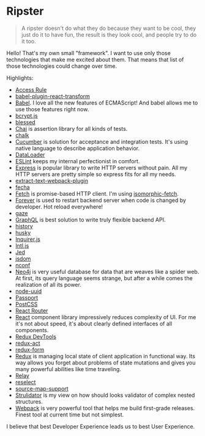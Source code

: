 # Ripster

> A ripster doesn't do what they do because they want to be cool, they just do
> it to have fun, the result is they look cool, and people try to do it too.

Hello! That's my own small "framework".
I want to use only those technologies that make me excited about them.
That means that list of those technologies could change over time.

Highlights:

* [Access Rule](https://github.com/vslinko/access-rule)
* [babel-plugin-react-transform](https://github.com/gaearon/babel-plugin-react-transform)
* [Babel](http://babeljs.io). I love all the new features of ECMAScript! And babel allows me to use those features right now.
* [bcrypt.js](https://github.com/dcodeIO/bcrypt.js)
* [blessed](https://github.com/chjj/blessed)
* [Chai](http://chaijs.com) is assertion library for all kinds of tests.
* [chalk](https://github.com/chalk/chalk)
* [Cucumber](https://github.com/cucumber/cucumber-js) is solution for acceptance and integration tests. It's using native language to describe application behavior.
* [DataLoader](https://github.com/facebook/dataloader)
* [ESLint](http://eslint.org) keeps my internal perfectionist in comfort.
* [Express](http://expressjs.com) is popular library to write HTTP servers without pain. All my HTTP servers are pretty simple so express fits for all my needs.
* [extract-text-webpack-plugin](https://github.com/webpack/extract-text-webpack-plugin)
* [fecha](https://github.com/taylorhakes/fecha)
* [Fetch](https://fetch.spec.whatwg.org) is promise-based HTTP client. I'm using [isomorphic-fetch](https://github.com/matthew-andrews/isomorphic-fetch).
* [Forever](https://github.com/foreverjs/forever) is used to restart backend server when code is changed by developer. Hot reload everywhere!
* [gaze](https://github.com/shama/gaze)
* [GraphQL](https://github.com/graphql/graphql-js) is best solution to write truly flexible backend API.
* [history](https://github.com/rackt/history)
* [husky](https://github.com/typicode/husky)
* [Inquirer.js](https://github.com/sboudrias/Inquirer.js)
* [Intl.js](https://github.com/andyearnshaw/Intl.js/)
* [Jed](http://slexaxton.github.io/Jed/)
* [jsdom](https://github.com/tmpvar/jsdom)
* [nconf](https://github.com/indexzero/nconf)
* [Neo4j](http://neo4j.com) is very useful database for data that are weaves like a spider web. At first, its query language seems strange, but after a while comes the realization of all its power.
* [node-uuid](https://github.com/broofa/node-uuid)
* [Passport](http://passportjs.org)
* [PostCSS](https://github.com/postcss/postcss)
* [React Router](https://github.com/rackt/react-router)
* [React](https://facebook.github.io/react/) component library impressively reduces complexity of UI. For me it's not about speed, it's about clearly defined interfaces of all components.
* [Redux DevTools](https://github.com/gaearon/redux-devtools)
* [redux-act](https://github.com/pauldijou/redux-act)
* [redux-form](https://github.com/erikras/redux-form)
* [Redux](https://github.com/gaearon/redux) is managing local state of client application in functional way. Its way allows you forget about problems of state mutations and gives you many powerful abilities like time traveling.
* [Relay](https://facebook.github.io/relay/)
* [reselect](https://github.com/faassen/reselect)
* [source-map-support](https://github.com/evanw/node-source-map-support)
* [Strulidator](https://github.com/vslinko/strulidator) is my view on how should looks validator of complex nested structures.
* [Webpack](http://webpack.github.io) is very powerful tool that helps me build first-grade releases. Finest tool at current time but not simplest.

I believe that best Developer Experience leads us to best User Experience.
